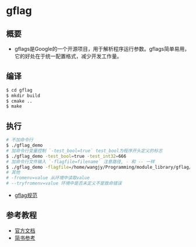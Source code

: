 # gflag
## 概要
- gflags是Google的一个开源项目，用于解析程序运行参数。gflags简单易用，它的好处在于统一配置格式，减少开发工作量。

## 编译
```bash
$ cd gflag
$ mkdir build
$ cmake ..
$ make
```

## 执行
```bash
# 不加命令行
$ ./gflag_demo
# 加命令行变量控制 `-test_bool=true` test_bool为程序开头定义的标志
$ ./gflag_demo -test_bool=true -test_int32=666
# 加命令行文件输入 `-flagfile=filename` 注意路径, - 和 -- 一样
$ ./gflag_demo -flagfile=/home/wangjy/Programming/module_library/gflag/demo.gflags
# 其他
# -fromenv=value 从环境中读取value
# --tryfromenv=value 环境中是否未定义不是致命错误
```
- [gflag规范](https://blog.csdn.net/zhanggongwu/article/details/82084713)

## 参考教程
- [官方文档](https://gflags.github.io/gflags/)
- [简书参考](https://www.jianshu.com/p/2179938a818d)